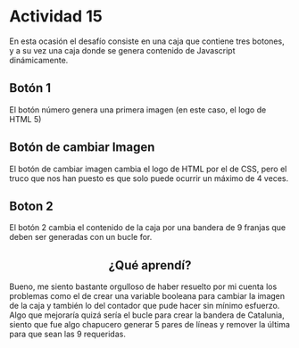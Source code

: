 # Actividad 15 
En esta ocasión el desafío consiste en una caja que contiene tres botones, y a su vez una caja donde se genera contenido de Javascript dinámicamente.

## Botón 1

El botón número genera una primera imagen (en este caso, el logo de HTML 5)

## Botón de cambiar Imagen

El botón de cambiar imagen cambia el logo de HTML por el de CSS, pero el truco que nos han puesto es que solo puede ocurrir un máximo de 4 veces.

## Boton 2 

El botón 2 cambia el contenido de la caja por una bandera de 9 franjas que deben ser generadas con un bucle for.

<h2 align="center">
  ¿Qué aprendí?
</h2>

Bueno, me siento bastante orgulloso de haber resuelto por mi cuenta los problemas como el de crear una variable booleana para cambiar la imagen de la caja y también lo del contador que pude hacer sin mínimo esfuerzo. 
Algo que mejoraría quizá sería el bucle para crear la bandera de Catalunia, siento que fue algo chapucero generar 5 pares de líneas y remover la última para que sean las 9 requeridas.


